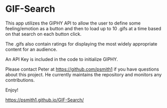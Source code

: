 # GIF-Search
This app utilizes the GIPHY API to allow the user to define some feeling/emotion as a button
and then to load up to 10 .gifs at a time based on that search on each button click.

The .gifs also contain ratings for displaying the most widely appropriate content for an audience.

An API Key is included in the code to initialize GIPHY.

Please contact Peter at https://github.com/psmith1 if you have questions about this project. He currently maintains the repository and monitors any contributions.

Enjoy!

https://psmith1.github.io/GIF-Search/
